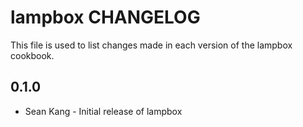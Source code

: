 lampbox CHANGELOG
=================

This file is used to list changes made in each version of the lampbox cookbook.

0.1.0
-----
- Sean Kang - Initial release of lampbox
